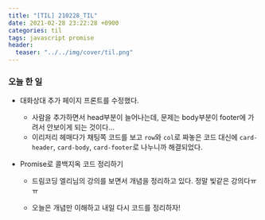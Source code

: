 ```yaml
---
title: "[TIL] 210228_TIL"
date: 2021-02-28 23:22:28 +0900
categories: til
tags: javascript promise
header:
  teaser: "../../img/cover/til.png"
---
```


### 오늘 한 일

- 대화상대 추가 페이지 프론트를 수정했다.
  - 사람을 추가하면서 head부분이 늘어나는데, 문제는 body부분이 footer에 가려서 안보이게 되는 것이다...
  - 이리저리 헤매다가 채팅쪽 코드를 보고 `row`와 `col`로 짜놓은 코드 대신에 `card-header`, `card-body`, `card-footer`로 나누니까 해결되었다.

- Promise로 콜백지옥 코드 정리하기

  - 드림코딩 엘리님의 강의를 보면서 개념을 정리하고 있다. 정말 빛같은 강의다ㅠㅠ

  - 오늘은 개념만 이해하고 내일 다시 코드를 정리하자!

